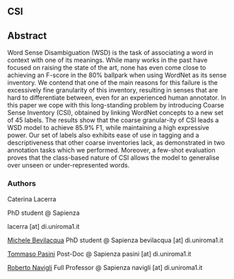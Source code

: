 ## CSI



## Abstract
Word Sense Disambiguation (WSD) is the task of associating a word in context with one of its meanings. While many works in the past have focused on raising the state of the art, none has even come close to achieving an F-score in the 80% ballpark when using WordNet as its sense inventory. We contend that one of the main reasons for this failure is the excessively fine granularity of this inventory, resulting in senses that are hard to differentiate between, even for an experienced human annotator. In this paper we cope with this long-standing problem by introducing Coarse Sense Inventory (CSI), obtained by linking WordNet concepts to a new set of 45 labels. The results show that the coarse granular-ity of CSI leads a WSD model to achieve 85.9% F1, while maintaining a high expressive power. Our set of labels also exhibits ease of use in tagging and a descriptiveness that other coarse inventories lack, as demonstrated in two annotation tasks which we performed. Moreover, a few-shot evaluation proves that the class-based nature of CSI allows the model to generalise over unseen or under-represented words.

### Authors
Caterina Lacerra

PhD student @ Sapienza

lacerra [at] di.uniroma1.it


[Michele Bevilacqua](https://mbevila.github.io/)
PhD student @ Sapienza
bevilacqua [at] di.uniroma1.it

[Tommaso Pasini](https://pasinit.github.io/)
Post-Doc @ Sapienza
pasini [at] di.uniroma1.it

[Roberto Navigli](http://wwwusers.di.uniroma1.it/~navigli/)
Full Professor @ Sapienza
navigli [at] di.uniroma1.it


